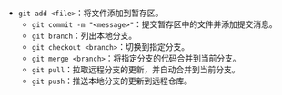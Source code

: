 ###
- `git add <file>`：将文件添加到暂存区。
   - `git commit -m "<message>"`：提交暂存区中的文件并添加提交消息。
   - `git branch`：列出本地分支。
   - `git checkout <branch>`：切换到指定分支。
   - `git merge <branch>`：将指定分支的代码合并到当前分支。
   - `git pull`：拉取远程分支的更新，并自动合并到当前分支。
   - `git push`：推送本地分支的更新到远程仓库。